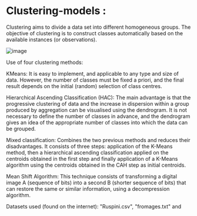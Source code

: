 # Clustering-models : 

Clustering aims to divide a data set into different homogeneous groups. The objective of clustering is to 
construct classes automatically based on the available instances (or observations).

![image](https://user-images.githubusercontent.com/121105876/235475547-a4c22002-dcb5-4495-b67c-d4da221855ad.png)

Use of four clustering methods: 

KMeans: It is easy to implement, and applicable to any type and size of data. However, the number of classes must be fixed a priori, and the final result depends on the initial (random) selection of class centres.

Hierarchical Ascending Classification (HAC): The main advantage is that the progressive clustering of data and the increase in dispersion within a group produced by aggregation can be visualised using the dendrogram. It is not necessary to define the number of classes in advance, and the dendrogram gives an idea of the appropriate number of classes into which the data can be grouped.

Mixed classification: Combines the two previous methods and reduces their disadvantages. It consists of three steps: application of the K-Means method, then a hierarchical ascending classification applied on the centroids obtained in the first step and finally application of a K-Means algorithm using the centroids obtained in the CAH step as initial centroids.  

Mean Shift Algorithm: This technique consists of transforming a digital image A (sequence of bits) into a second B (shorter sequence of bits) that can restore the same or similar information, using a decompression algorithm.

Datasets used (found on the internet): "Ruspini.csv", "fromages.txt" and 
